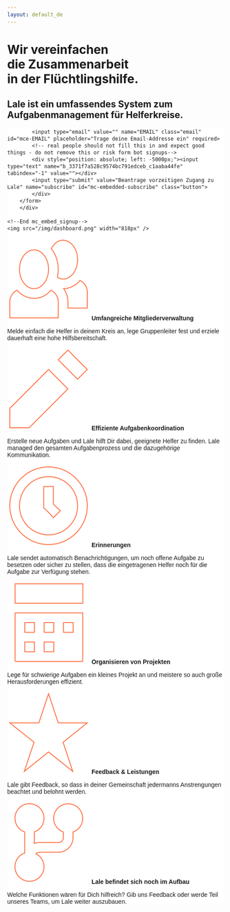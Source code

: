 ```yaml
---
layout: default_de
---
```


<style>.page-link.discover { border-color:#FF7043; }</style>

<div class="home">
  <div class="hero">
    <h1>Wir vereinfachen<br/>die Zusammenarbeit<br/>in der Flüchtlingshilfe.</h1>
    <h2>Lale ist ein umfassendes System zum Aufgabenmanagement für Helferkreise.</h2>
    <!-- Begin MailChimp Signup Form -->
		<!-- <link href="//cdn-images.mailchimp.com/embedcode/slim-081711.css" rel="stylesheet" type="text/css"> -->
		<style type="text/css">
			#mc_embed_signup{background:#fff; clear:left; font:14px Helvetica,Arial,sans-serif; }
			/* Add your own MailChimp form style overrides in your site stylesheet or in this style block.
			   We recommend moving this block and the preceding CSS link to the HEAD of your HTML file. */
		</style>
		<div id="mc_embed_signup">
		<form action="//help.us11.list-manage.com/subscribe/post?u=3371f7a528c9574bc791edceb&amp;id=c1aaba44fe" method="post" id="mc-embedded-subscribe-form" name="mc-embedded-subscribe-form" class="validate" target="_blank" novalidate>
		    <div id="mc_embed_signup_scroll">
			
			<input type="email" value="" name="EMAIL" class="email" id="mce-EMAIL" placeholder="Trage deine Email-Addresse ein" required>
		    <!-- real people should not fill this in and expect good things - do not remove this or risk form bot signups-->
		    <div style="position: absolute; left: -5000px;"><input type="text" name="b_3371f7a528c9574bc791edceb_c1aaba44fe" tabindex="-1" value=""></div>
		    <input type="submit" value="Beantrage vorzeitigen Zugang zu Lale" name="subscribe" id="mc-embedded-subscribe" class="button">
		    </div>
		</form>
		</div>

	<!--End mc_embed_signup-->
    <img src="/img/dashboard.png" width="818px" />
  </div>
  <div class="homepage-features">
  	<div><img src="/img/homepage/member.svg"/> 
  		<b>Umfangreiche Mitgliederverwaltung</b>
      <p>
        Melde einfach die Helfer in deinem Kreis an, lege Gruppenleiter fest und erziele dauerhaft eine hohe Hilfsbereitschaft.
      </p>
  	</div>
  	<div><img src="/img/homepage/pencil.svg"/> 
  		<b>Effiziente Aufgabenkoordination</b>
      <p>
        Erstelle neue Aufgaben und Lale hilft Dir dabei, geeignete Helfer zu finden. Lale managed den gesamten Aufgabenprozess und die dazugehörige Kommunikation.
      </p>
    </div>
  	<div><img src="/img/homepage/clock.svg"/>
  		<b>Erinnerungen</b>
      <p>
        Lale sendet automatisch Benachrichtigungen, um noch offene Aufgabe zu besetzen oder sicher zu stellen, dass die eingetragenen Helfer noch für die Aufgabe zur Verfügung stehen.
      </p>
  	</div>
  	<div><img src="/img/homepage/event.svg"/>
  		<b>Organisieren von Projekten</b>
      <p>
        Lege für schwierige Aufgaben ein kleines Projekt an und meistere so auch große Herausforderungen effizient.
  	  </p>
    </div>
  	<div><img src="/img/homepage/star.svg"/>
  		<b>Feedback & Leistungen</b>
      <p>
        Lale gibt Feedback, so dass in deiner Gemeinschaft jedermanns Anstrengungen beachtet und belohnt werden.
      </p>
  	</div>
  	<div><img src="/img/homepage/fork.svg"/>
  		<b>Lale befindet sich noch im Aufbau</b>
      <p>
        Welche Funktionen wären für Dich hilfreich? Gib uns Feedback oder werde Teil unseres Teams, um Lale weiter auszubauen.
      </p>
  	</div>
  </div>
</div>
